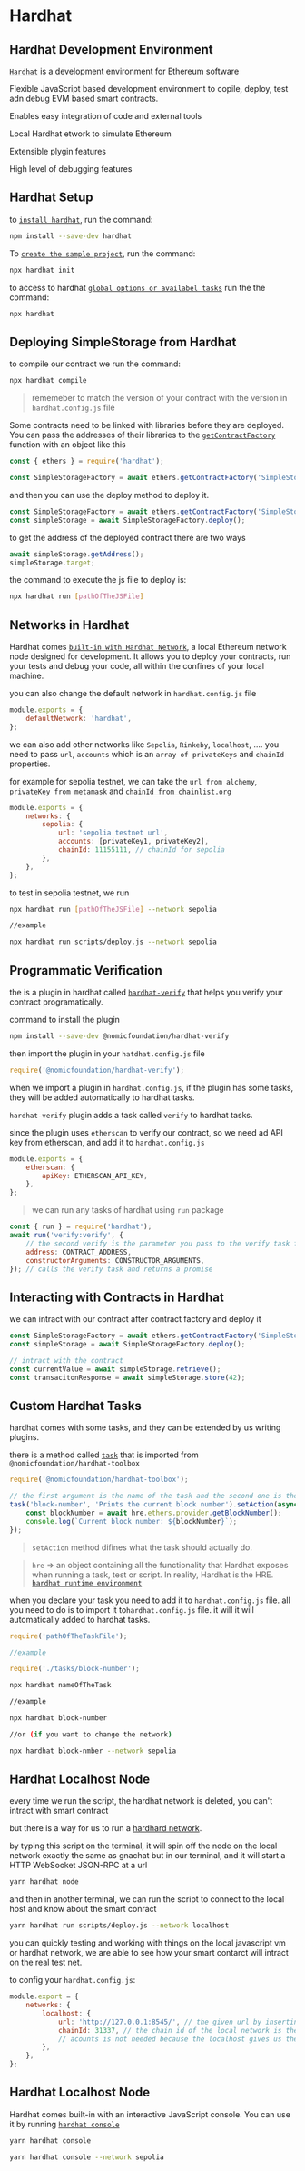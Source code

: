 # Hardhat

## Hardhat Development Environment

[`Hardhat`](https://hardhat.org/) is a development environment for Ethereum software

Flexible JavaScript based development environment to copile, deploy, test adn debug EVM based smart contracts.

Enables easy integration of code and external tools

Local Hardhat etwork to simulate Ethereum

Extensible plygin features

High level of debugging features

## Hardhat Setup

to [`install hardhat`](https://hardhat.org/hardhat-runner/docs/getting-started#installation), run the command:

```bash
npm install --save-dev hardhat
```

To [`create the sample project`](https://hardhat.org/hardhat-runner/docs/getting-started#installation), run the command:

```bash
npx hardhat init
```

to access to hardhat [`global options or availabel tasks`](https://hardhat.org/hardhat-runner/docs/getting-started#running-tasks) run the the command:

```bash
npx hardhat
```

## Deploying SimpleStorage from Hardhat

to compile our contract we run the command:

```bash
npx hardhat compile
```

> rememeber to match the version of your contract with the version in `hardhat.config.js` file

Some contracts need to be linked with libraries before they are deployed. You can pass the addresses of their libraries to the [`getContractFactory`](https://hardhat.org/hardhat-runner/plugins/nomicfoundation-hardhat-ethers#library-linking) function with an object like this

```js
const { ethers } = require('hardhat');

const SimpleStorageFactory = await ethers.getContractFactory('SimpleStorage');
```

and then you can use the deploy method to deploy it.

```js
const SimpleStorageFactory = await ethers.getContractFactory('SimpleStorage');
const simpleStorage = await SimpleStorageFactory.deploy();
```

to get the address of the deployed contract there are two ways

```js
await simpleStorage.getAddress();
simpleStorage.target;
```

the command to execute the js file to deploy is:

```bash
npx hardhat run [pathOfTheJSFile]
```

## Networks in Hardhat

Hardhat comes [`built-in with Hardhat Network`](https://hardhat.org/hardhat-network/docs/overview), a local Ethereum network node designed for development. It allows you to deploy your contracts, run your tests and debug your code, all within the confines of your local machine.

you can also change the default network in `hardhat.config.js` file

```js
module.exports = {
	defaultNetwork: 'hardhat',
};
```

we can also add other networks like `Sepolia`, `Rinkeby`, `localhost`, ....
you need to pass `url`, `accounts` which is an `array of privateKeys` and `chainId` properties.

for example for sepolia testnet, we can take the `url from alchemy`, `privateKey from metamask` and [`chainId from chainlist.org`](https://chainlist.org/)

```js
module.exports = {
	networks: {
		sepolia: {
			url: 'sepolia testnet url',
			accounts: [privateKey1, privateKey2],
			chainId: 11155111, // chainId for sepolia
		},
	},
};
```

to test in sepolia testnet, we run

```bash
npx hardhat run [pathOfTheJSFile] --network sepolia

//example

npx hardhat run scripts/deploy.js --network sepolia
```

## Programmatic Verification

the is a plugin in hardhat called [`hardhat-verify`](https://hardhat.org/hardhat-runner/plugins/nomicfoundation-hardhat-verify) that helps you verify your contract programatically.

command to install the plugin

```bash
npm install --save-dev @nomicfoundation/hardhat-verify
```

then import the plugin in your `hatdhat.config.js` file

```js
require('@nomicfoundation/hardhat-verify');
```

when we import a plugin in `hardhat.config.js`, if the plugin has some tasks, they will be added automatically to hardhat tasks.

`hardhat-verify` plugin adds a task called `verify` to hardhat tasks.

since the plugin uses `etherscan` to verify our contract, so we need ad API key from etherscan, and add it to `hardhat.config.js`

```js
module.exports = {
	etherscan: {
		apiKey: ETHERSCAN_API_KEY,
	},
};
```

> we can run any tasks of hardhat using `run` package

```js
const { run } = require('hardhat');
await run('verify:verify', {
	// the second verify is the parameter you pass to the verify task function
	address: CONTRACT_ADDRESS,
	constructorArguments: CONSTRUCTOR_ARGUMENTS,
}); // calls the verify task and returns a promise
```

## Interacting with Contracts in Hardhat

we can intract with our contract after contract factory and deploy it

```js
const SimpleStorageFactory = await ethers.getContractFactory('SimpleStorage');
const simpleStorage = await SimpleStorageFactory.deploy();

// intract with the contract
const currentValue = await simpleStorage.retrieve();
const transacitonResponse = await simpleStorage.store(42);
```

## Custom Hardhat Tasks

hardhat comes with some tasks, and they can be extended by us writing plugins.

there is a method called [`task`](https://hardhat.org/hardhat-runner/docs/advanced/create-task) that is imported from `@nomicfoundation/hardhat-toolbox`

```js
require('@nomicfoundation/hardhat-toolbox');

// the first argument is the name of the task and the second one is the description of it.
task('block-number', 'Prints the current block number').setAction(async (taskArgs, hre) => {
	const blockNumber = await hre.ethers.provider.getBlockNumber();
	console.log(`Current block number: ${blockNumber}`);
});
```

> `setAction` method difines what the task should actually do.

> `hre` => an object containing all the functionality that Hardhat exposes when running a task, test or script. In reality, Hardhat is the HRE. [`hardhat runtime environment`](https://hardhat.org/hardhat-runner/docs/advanced/hardhat-runtime-environment)

when you declare your task you need to add it to `hardhat.config.js` file.
all you need to do is to import it to`hardhat.config.js` file. it will it will automatically added to hardhat tasks.

```js
require('pathOfTheTaskFile');

//example

require('./tasks/block-number');
```

```bash
npx hardhat nameOfTheTask

//example

npx hardhat block-number

//or (if you want to change the network)

npx hardhat block-nmber --network sepolia
```

## Hardhat Localhost Node

every time we run the script, the hardhat network is deleted, you can't intract with smart contract

but there is a way for us to run a [hardhard network](https://hardhat.org/hardhat-network/docs/overview).

by typing this script on the terminal, it will spin off the node on the local network exactly the same as gnachat but in our terminal, and it will start a HTTP WebSocket JSON-RPC at a url

```bash
yarn hardhat node
```

and then in another terminal, we can run the script to connect to the local host and know about the smart conract

```bash
yarn hardhat run scripts/deploy.js --network localhost
```

you can quickly testing and working with things on the local javascript vm or hardhat network, we are able to see how your smart contarct will intract on the real test net.

to config your `hardhat.config.js`:

```js
module.export = {
	networks: {
		localhost: {
			url: 'http://127.0.0.1:8545/', // the given url by inserting 'hardhat yarn node' in terminal
			chainId: 31337, // the chain id of the local network is the same as hardhat
			// acounts is not needed because the localhost gives us the accounts
		},
	},
};
```

## Hardhat Localhost Node

Hardhat comes built-in with an interactive JavaScript console. You can use it by running [`hardhat console`](https://hardhat.org/hardhat-runner/docs/guides/hardhat-console)

```bash
yarn hardhat console

yarn hardhat console --network sepolia
```

